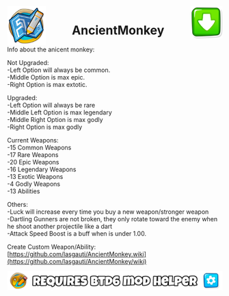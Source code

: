 <a href="https://github.com/lasgauti/AncientMonkey/releases/latest/download/AncientMonkey.dll">
    <img align="left" alt="Icon" height="90" src="Icon.png">
    <img align="right" alt="Download" height="75" src="https://raw.githubusercontent.com/gurrenm3/BTD-Mod-Helper/master/BloonsTD6%20Mod%20Helper/Resources/DownloadBtn.png">
</a>

<h1 align="center">AncientMonkey</h1>
                                                                                  
Info about the anicent monkey:                                                                                  
                                                                                  
Not Upgraded:                                                                                  
-Left Option will always be common.                                                                                  
-Middle Option is max epic.                                                                                  
-Right Option is max extotic.                                                                                  
                                                                                  
Upgraded:                                                                                  
-Left Option will always be rare                                                                                  
-Middle Left Option is max legendary                                                                                  
-Middle Right Option is max godly                                                                                  
-Right Option is max godly                                                                                  
                                                                                  
Current Weapons:                                                                                  
-15 Common Weapons                                                                                  
-17 Rare Weapons                                                                                  
-20 Epic Weapons                                                                                  
-16 Legendary Weapons                                                                                  
-13 Exotic Weapons                                                                                  
-4 Godly Weapons                                                                                  
-13 Abilities                                                                                  

Others:                                                                                  
-Luck will increase every time you buy a new weapon/stronger weapon                                                                                  
-Dartling Gunners are not broken, they only rotate toward the enemy when he shoot another projectile like a dart      
-Attack Speed Boost is a buff when is under 1.00.

Create Custom Weapon/Ability: [https://github.com/lasgauti/AncientMonkey.wiki](https://github.com/lasgauti/AncientMonkey/wiki)

[![Requires BTD6 Mod Helper](https://raw.githubusercontent.com/gurrenm3/BTD-Mod-Helper/master/banner.png)](https://github.com/gurrenm3/BTD-Mod-Helper#readme)
